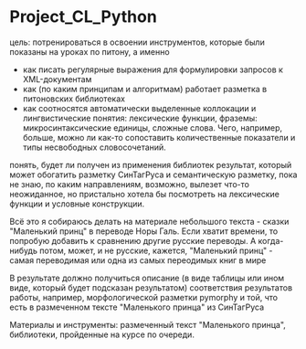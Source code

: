 # Project_CL_Python
цель:
потренироваться в освоении инструментов, которые были показаны на уроках по питону, а именно
- как писать регулярные выражения для формулировки запросов к XML-документам
- как (по каким принципам и алгоритмам) работает разметка в питоновских библиотеках
- как соотносятся автоматически выделенные коллокации и лингвистические понятия: лексические функции, фраземы: микросинтаксические единицы, сложные слова. Чего, например, больше, можно ли как-то сопоставить количественные показатели и типы несвободных словосочетаний.

понять, будет ли получен из применения библиотек результат, который может обогатить разметку СинТагРуса и семантическую разметку, пока не знаю, по каким направлениям, возможно, вылезет что-то неожиданное, но пристально хотела бы посмотреть на лексические функции и условные конструкции.

Всё это я собираюсь делать на материале небольшого текста - сказки "Маленький принц" в переводе Норы Галь.
Если хватит времени, то попробую добавить к сравнению другие русские переводы. А когда-нибудь потом, может, и не русские, кажется, "Маленький принц" - самая переводимая или одна из самых переодимых книг в мире

В результате должно получиться описание (в виде таблицы или ином виде, который будет подсказан результатом) соответствия результатов работы, например, морфологической разметки pymorphy и той, что есть в размеченном тексте "Маленького принца" из СинТагРуса

Материалы и инструменты: размеченный текст "Маленького принца", библиотеки, пройденные на курсе по очереди.
